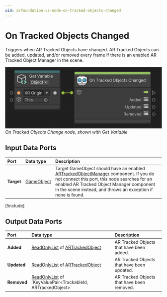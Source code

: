 ```yaml
---
uid: arfoundation-vs-node-on-tracked-objects-changed
---
```

# On Tracked Objects Changed

Triggers when AR Tracked Objects have changed. AR Tracked Objects can be added, updated, and/or removed every frame if there is an enabled AR Tracked Object Manager in the scene.

![On Tracked Objects Changed](../../images/visual-scripting/vs-on-tracked-objects-changed.png)<br/>*On Tracked Objects Change node, shown with Get Variable*

## Input Data Ports

| Port | Data type | Description |
| :--- | :-------- | :---------- |
| **Target** | [GameObject](xref:UnityEngine.GameObject) | Target GameObject should have an enabled [ARTrackedObjectManager](xref:arfoundation-object-tracking#ar-tracked-object-manager-component) component. If you do not connect this port, this node searches for an enabled AR Tracked Object Manager component in the scene instead, and throws an exception if none is found. |

[!include[](snippets/get-variable-tip.md)]

## Output Data Ports

| Port | Data type | Description |
| :--- | :-------- | :---------- |
| **Added** | [ReadOnlyList](xref:Unity.XR.CoreUtils.Collections.ReadOnlyList`1) of [ARTrackedObject](xref:UnityEngine.XR.ARFoundation.ARTrackedObject) | AR Tracked Objects that have been added. |
| **Updated** | [ReadOnlyList](xref:Unity.XR.CoreUtils.Collections.ReadOnlyList`1) of [ARTrackedObject](xref:UnityEngine.XR.ARFoundation.ARTrackedObject) | AR Tracked Objects that have been updated. |
| **Removed** | [ReadOnlyList](xref:Unity.XR.CoreUtils.Collections.ReadOnlyList`1) of `KeyValuePair<TrackableId, ARTrackedObject>` | AR Tracked Objects that have been removed. |
